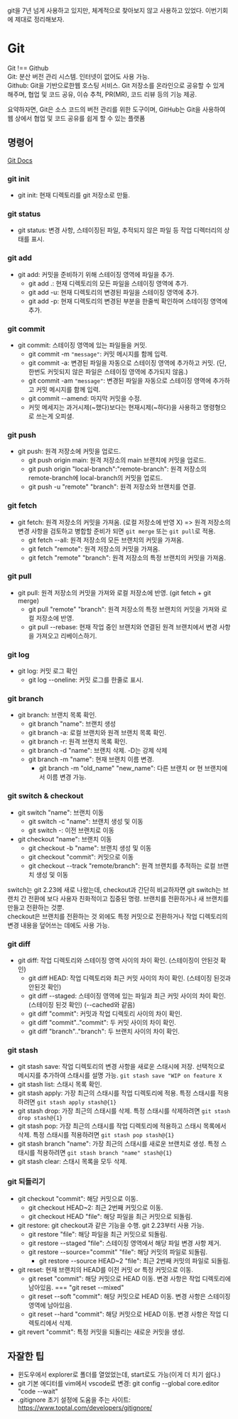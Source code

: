 git을 7년 넘게 사용하고 있지만, 체계적으로 찾아보지 않고 사용하고 있었다. 이번기회에 제대로 정리해보자.

# Git

Git !== Github  
Git: 분산 버전 관리 시스템. 인터넷이 없어도 사용 가능.  
Github: Git을 기반으로한웹 호스팅 서비스. Git 저장소를 온라인으로 공유할 수 있게
해주며, 협업 및 코드 공유, 이슈 추척, PR(MR), 코드 리뷰 등의 기능 제공.

요약하자면, Git은 소스 코드의 버전 관리를 위한 도구이며, GitHub는 Git을 사용하여
웹 상에서 협업 및 코드 공유를 쉽게 할 수 있는 플랫폼

## 명령어

[Git Docs](https://git-scm.com/docs)

### git init

- git init: 현재 디렉토리를 git 저장소로 만듦.

### git status

- git status: 변경 사항, 스테이징된 파일, 추적되지 않은 파일 등 작업 디렉터리의 상태를 표시.

### git add

- git add: 커밋을 준비하기 위해 스테이징 영역에 파일을 추가.
  - git add .: 현재 디렉토리의 모든 파일을 스테이징 영역에 추가.
  - git add -u: 현재 디렉토리의 변경된 파일을 스테이징 영역에 추가.
  - git add -p: 현재 디렉토리의 변경된 부분을 한줄씩 확인하며 스테이징 영역에 추가.

### git commit

- git commit: 스테이징 영역에 있는 파일들을 커밋.
  - git commit -m `"message"`: 커밋 메시지를 함께 입력.
  - git commit -a: 변경된 파일을 자동으로 스테이징 영역에 추가하고 커밋. (단, 한번도 커밋되지 않은 파일은 스테이징 영역에 추가되지 않음.)
  - git commit -am `"message"`: 변경된 파일을 자동으로 스테이징 영역에 추가하고 커밋 메시지를 함께 입력.
  - git commit --amend: 마지막 커밋을 수정.
  - 커밋 메세지는 과거시제(~했다)보다는 현재시제(~하다)을 사용하고 명령형으로 쓰는게 오피셜.

### git push

- git push: 원격 저장소에 커밋을 업로드.
  - git push origin main: 원격 저장소의 main 브랜치에 커밋을 업로드.
  - git push origin "local-branch":"remote-branch": 원격 저장소의 remote-branch에 local-branch의 커밋을 업로드.
  - git push -u "remote" "branch": 원격 저장소와 브랜치를 연결.

### git fetch

- git fetch: 원격 저장소의 커밋을 가져옴. (로컬 저장소에 반영 X) => 원격 저장소의 변경 사항을 검토하고 병합할 준비가 되면 `git merge` 또는 `git pull`로 적용.
  - git fetch --all: 원격 저장소의 모든 브랜치의 커밋을 가져옴.
  - git fetch "remote": 원격 저장소의 커밋을 가져옴.
  - git fetch "remote" "branch": 원격 저장소의 특정 브랜치의 커밋을 가져옴.

### git pull

- git pull: 원격 저장소의 커밋을 가져와 로컬 저장소에 반영. (git fetch + git merge)
  - git pull "remote" "branch": 원격 저장소의 특정 브랜치의 커밋을 가져와 로컬 저장소에 반영.
  - git pull --rebase: 현재 작업 중인 브랜치와 연결된 원격 브랜치에서 변경 사항을 가져오고 리베이스하기.

### git log

- git log: 커밋 로그 확인
  - git log --oneline: 커밋 로그를 한줄로 표시.

### git branch

- git branch: 브랜치 목록 확인.
  - git branch "name": 브랜치 생성
  - git branch -a: 로컬 브랜치와 원격 브랜치 목록 확인.
  - git branch -r: 원격 브랜치 목록 확인.
  - git branch -d "name": 브랜치 삭제. -D는 강제 삭제
  - git branch -m "name": 현재 브랜치 이름 변경.
    - git branch -m "old_name" "new_name": 다른 브랜치 or 현 브랜치에서 이름 변경 가능.

### git switch & checkout

- git switch "name": 브랜치 이동
  - git switch -c "name": 브랜치 생성 및 이동
  - git switch -: 이전 브랜치로 이동
- git checkout "name": 브랜치 이동
  - git checkout -b "name": 브랜치 생성 및 이동
  - git checkout "commit": 커밋으로 이동
  - git checkout --track "remote/branch": 원격 브랜치를 추적하는 로컬 브랜치 생성 및 이동

switch는 git 2.23에 새로 나왔는데, checkout과 간단히 비교하자면 git switch는 브랜치 간 전환에 보다 사용자 친화적이고 집중된 명령. 브랜치를 전환하거나 새 브랜치를 만들고 전환하는 것뿐.  
checkout은 브랜치를 전환하는 것 외에도 특정 커밋으로 전환하거나 작업 디렉토리의 변경 내용을 덮어쓰는 데에도 사용 가능.

### git diff

- git diff: 작업 디렉토리와 스테이징 영역 사이의 차이 확인. (스테이징이 안된것 확인)
  - git diff HEAD: 작업 디렉토리와 최근 커밋 사이의 차이 확인. (스테이징 된것과 안된것 확인)
  - git diff --staged: 스테이징 영역에 있는 파일과 최근 커밋 사이의 차이 확인. (스테이징 된것 확인) (--cached와 같음)
  - git diff "commit": 커밋과 작업 디렉토리 사이의 차이 확인.
  - git diff "commit".."commit": 두 커밋 사이의 차이 확인.
  - git diff "branch".."branch": 두 브랜치 사이의 차이 확인.

### git stash

- git stash save: 작업 디렉토리의 변경 사항을 새로운 스태시에 저장. 선택적으로 메시지를 추가하여 스태시를 설명 가능. `git stash save "WIP on feature X`
- git stash list: 스태시 목록 확인.
- git stash apply: 가장 최근의 스태시를 작업 디렉토리에 적용. 특정 스태시를 적용하려면 `git stash apply stash@{1}`
- git stash drop: 가장 최근의 스태시를 삭제. 특정 스태시를 삭제하려면 `git stash drop stash@{1}`
- git stash pop: 가장 최근의 스태시를 작업 디렉토리에 적용하고 스태시 목록에서 삭제. 특정 스태시를 적용하려면 `git stash pop stash@{1}`
- git stash branch "name": 가장 최근의 스태시를 새로운 브랜치로 생성. 특정 스태시를 적용하려면 `git stash branch "name" stash@{1}`
- git stash clear: 스태시 목록을 모두 삭제.

### git 되돌리기

- git checkout "commit": 해당 커밋으로 이동.
  - git checkout HEAD~2: 최근 2번째 커밋으로 이동.
  - git checkout HEAD "file": 해당 파일을 최근 커밋으로 되돌림.
- git restore: git checkout과 같은 기능을 수행. git 2.23부터 사용 가능.
  - git restore "file": 해당 파일을 최근 커밋으로 되돌림.
  - git restore --staged "file": 스테이징 영역에서 해당 파일 변경 사항 제거.
  - git restore --source="commit" "file": 해당 커밋의 파일로 되돌림.
    - git restore --source HEAD~2 "file": 최근 2번째 커밋의 파일로 되돌림.
- git reset: 현재 브랜치의 HEAD를 이전 커밋 or 특정 커밋으로 이동.
  - git reset "commit": 해당 커밋으로 HEAD 이동. 변경 사항은 작업 디렉토리에 남아있음. === "git reset --mixed"
  - git reset --soft "commit": 해당 커밋으로 HEAD 이동. 변경 사항은 스테이징 영역에 남아있음.
  - git reset --hard "commit": 해당 커밋으로 HEAD 이동. 변경 사항은 작업 디렉토리에서 삭제.
- git revert "commit": 특정 커밋을 되돌리는 새로운 커밋을 생성.

## 자잘한 팁

- 윈도우에서 explorer로 폴더를 열었었는데, start로도 가능(이게 더 치기 쉽다.)
- git 기본 에디터를 vim에서 vscode로 변경: git config --global core.editor "code --wait"
- .gitignore 초기 설정에 도움을 주는 사이트: https://www.toptal.com/developers/gitignore/

